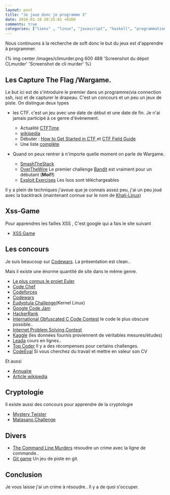 ```yaml
---
layout: post
title: "Je joue donc je programme 3"
date: 2016-01-18 20:25:01 +0100
comments: true
categories: ["liens" , "linux", "javascript", "haskell", "programmation"] 
---
```


Nous continuons à la recherche de soft donc le but du jeux est d'apprendre à programmer. 

{% img center /images/climurder.png 600 488 'Screenshot du dépot CLmurder' 'Screenshot de cli murder' %}


<!--more-->


## Les Capture The Flag /Wargame.

Le but ici est de s'introduire le premier dans un programme(via connection ssh, iso) et de capturer le drapeau. C'est un concours et un peu un jeux de piste. On distingue deux types

 * les CTF. c'est un jeu avec une date de début et une date de fin. Je n'ai jamais participé à ce genre d'évènement.
   + Actualité [CTFTime](https://ctftime.org/) 
   + [wikipedia](http://en.wikipedia.org/wiki/Capture_the_flag#Computer_security)
   + Débuter : [How to Get Started in CTF ](https://www.endgame.com/blog/how-get-started-ctf) et [CTF Field Guide](https://trailofbits.github.io/ctf/)
   + Une liste [complète](https://github.com/apsdehal/awesome-ctf)

 
 * Quand on peux rentrer à n'importe quelle moment on parle de Wargame.
    + [SmashTheStack](http://smashthestack.org/)
    + [OverTheWire](http://overthewire.org/wargames/) Le premier challenge [Bandit](http://overthewire.org/wargames/bandit/) est vraiment pour un débutant (**Moi!!**)
    + [Exploit Exercises](https://exploit-exercises.com/) Les Isos sont téléchargeables

Il y a plein de techniques  j'avoue que je connais assez peu, j'ai un peu joué avec la backtrack (maintenant connue sur le nom de [Khali-Linux](https://www.kali.org/))

## Xss-Game

Pour apprendres les failles XSS , C'est google qui a fais le site suivant

 * [XSS Game](https://xss-game.appspot.com/)

## Les concours

Je suis beaucoup sur [Codewars](http://www.codewars.com). La présentation est clean..

Mais il existe une énorme quantité de site dans le même genre.

 * [Le plus connus le projet Euler](http://projecteuler.net)
 * [Code Chef](http://www.codechef.com)
 * [Codeforces](http://codeforces.com)
 * [Codewars](http://www.codewars.com)
 * [Eudyptula Challenge](http://eudyptula-challenge.org)(Kernel Linux)
 * [Google Code Jam](https://code.google.com/codejam/contests.html)
 * [HackerRank](https://www.hackerrank.com)
 * [International Obfuscated C Code Contest](http://ioccc.org) le code le plus obscure possible.. 
 * [Internet Problem Solving Contest](http://ipsc.ksp.sk)
 * [Kaggle](http://www.kaggle.com/competitions) (les données fournis proviennent de véritables mesures/études)
 * [Leada](http://www.teamleada.com") cours en lignes..
 * [Top Coder](http://community.topcoder.com/tc) Il y a des récompenses pour certains challenges.
 * [CodeEval](https://www.codeeval.com) Si vous cherchez du travail et mettre en valeur son CV

Et aussi 

 * [Annuaire](http://www.dmoz.org/Computers/Programming/Contests/)
 * [Article wikipedia](http://en.wikipedia.org/wiki/Category:Programming_contests) 

## Cryptologie
Il existe aussi des concours pour apprendre de la cryptologie

 * [Mystery Twister](https://www.mysterytwisterc3.org/en/) 
 * [Matasano Challenge](http://cryptopals.com/)

## Divers 

 * [The Command Line Murders](https://github.com/veltman/clmystery) résoudre un crime avec la ligne de commande..
 * [Git game](https://github.com/git-game/git-game) Un jeu de piste en git.
## Conclusion

Je vous laisse j'ai un crime à résoudre.. Il y a de quoi s'occuper. 
 
